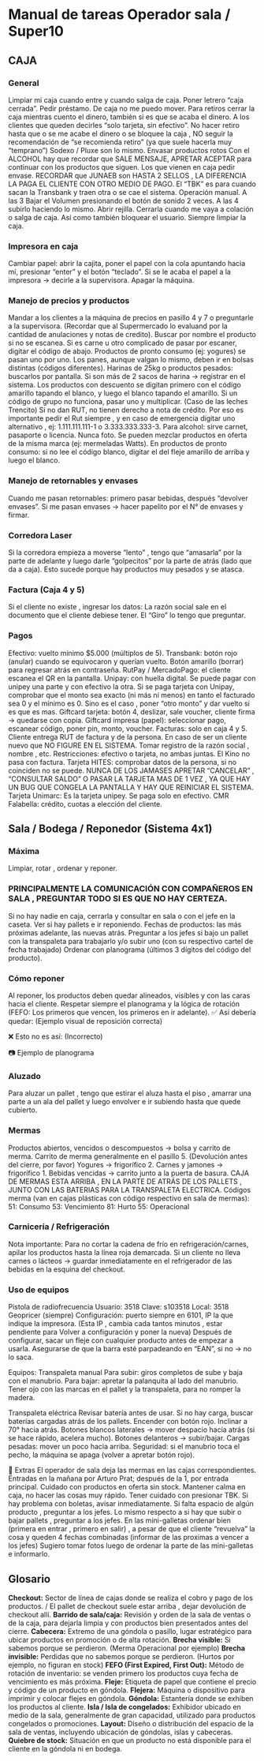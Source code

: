 
# Manual de tareas Operador sala / Super10

## CAJA

### General
Limpiar mi caja cuando entre y cuando salga de caja.
Poner letrero “caja cerradaˮ.
Pedir préstamo.
De caja no me puedo mover.
Para retiros cerrar la caja mientras cuento el dinero, también si es que se acaba el dinero. A los clientes que queden decirles “solo tarjeta, sin efectivoˮ.
No hacer retiro hasta que o se me acabe el dinero o se bloquee la caja , NO seguir la recomendación de “se recomienda retiroˮ (ya que suele hacerla muy “tempranoˮ)  Sodexo / Pluxe son lo mismo.
Envasar productos rotos
Con el ALCOHOL hay que recordar que SALE MENSAJE, APRETAR ACEPTAR para continuar con los productos que siguen. Los que vienen en caja pedir envase.
RECORDAR que JUNAEB son HASTA 2 SELLOS , LA DIFERENCIA LA PAGA EL CLIENTE CON OTRO MEDIO DE PAGO.
El “TBKˮ es para cuando sacan la Transbank y traen otra o se cae el sistema.
Operación manual.
A las 3 Bajar el Volumen presionando el botón de sonido 2 veces. A las 4 subirlo haciendo lo mismo.
Abrir rejilla. Cerrarla cuando me vaya a colación o salga de caja. Así como también bloquear el usuario.
Siempre limpiar la caja.

### Impresora en caja
Cambiar papel: abrir la cajita, poner el papel con la cola apuntando hacia mí, presionar “enterˮ y el botón “tecladoˮ.
Si se le acaba el papel a la impresora → decirle a la supervisora. Apagar la máquina.

### Manejo de precios y productos
Mandar a los clientes a la máquina de precios en pasillo 4 y 7 o preguntarle a la supervisora. (Recordar que al Supermercado lo evaluand por la cantidad de anulaciones y notas de credito).
Buscar por nombre el producto si no se escanea.
Si es carne u otro complicado de pasar por escaner, digitar el código de abajo.
Productos de pronto consumo (ej: yogures) se pasan uno por uno.
Los panes, aunque valgan lo mismo, deben ir en bolsas distintas (códigos diferentes).
Harinas de 25kg o productos pesados: buscarlos por pantalla. Si son más de 2 sacos de harina → registrar en el sistema.
Los productos con descuento se digitan primero con el código amarillo tapando el blanco, y luego el blanco tapando el amarillo.
Si un código de grupo no funciona, pasar uno y multiplicar. (Caso de las leches Trencito)
Si no dan RUT, no tienen derecho a nota de crédito. Por eso es importante pedir el Rut siempre , y en caso de emergencia digitar uno alternativo , ej: 1.111.111.111-1 o 3.333.333.333-3. Para alcohol: sirve carnet, pasaporte o licencia. Nunca foto.
Se pueden mezclar productos en oferta de la misma marca (ej: mermeladas Watts).
En productos de pronto consumo: si no lee el código blanco, digitar el del fleje amarillo de arriba y luego el blanco.

### Manejo de retornables y envases
Cuando me pasan retornables: primero pasar bebidas, después “devolver envasesˮ.
Si me pasan envases → hacer papelito por el N° de envases y firmar.

### Corredora Laser
Si la corredora empieza a moverse “lentoˮ , tengo que “amasarlaˮ por la parte de adelante y luego darle “golpecitosˮ por la parte de atrás (lado que da a caja). Esto sucede porque hay productos muy pesados y se atasca.

### Factura (Caja 4 y 5)
Si el cliente no existe , ingresar los datos:
La razón social sale en el documento que el cliente debiese tener.
El “Giroˮ lo tengo que preguntar.

### Pagos
Efectivo: vuelto mínimo $5.000 (múltiplos de 5).
Transbank: botón rojo (anular) cuando se equivocaron y querían vuelto. Botón amarillo (borrar) para regresar atrás en contraseña.
RutPay / MercadoPago: el cliente escanea el QR en la pantalla.
Unipay: con huella digital. Se puede pagar con unipey una parte y con efectivo la otra. Si se paga tarjeta con Unipay, comprobar que el monto sea exacto (ni más ni menos)  en tanto el facturado sea 0 y el mínimo es 0. Sino es el caso , poner “otro montoˮ y dar vuelto si es que es mas.
Giftcard tarjeta: botón 4, deslizar, sale voucher, cliente firma → quedarse con copia.
Giftcard impresa (papel): seleccionar pago, escanear código, poner pin, monto, voucher.
Facturas: solo en caja 4 y 5. Cliente entrega RUT de factura y de la persona. En caso de ser un cliente nuevo que NO FIGURE EN EL SISTEMA. Tomar registro de la razón social , nombre , etc.
Restricciones: efectivo o tarjeta, no ambas juntas. El Kino no pasa con factura.
Tarjeta HITES: comprobar datos de la persona, si no coinciden no se puede. NUNCA DE LOS JAMASES APRETAR “CANCELARˮ , “CONSULTAR SALDOˮ O PASAR LA TARJETA MAS DE 1 VEZ , YA QUE HAY UN BUG QUE CONGELA LA PANTALLA Y HAY QUE REINICIAR EL SISTEMA.
Tarjeta Unimarc: Es la tarjeta unipey. Se paga solo en efectivo.
CMR Falabella: crédito, cuotas a elección del cliente.

## Sala / Bodega / Reponedor (Sistema 4x1)

### Máxima
Limpiar, rotar , ordenar y reponer.

### PRINCIPALMENTE LA COMUNICACIÓN CON COMPAÑEROS EN SALA , PREGUNTAR TODO SI ES QUE NO HAY CERTEZA.
Si no hay nadie en caja, cerrarla y consultar en sala o con el jefe en la caseta.
Ver si hay pallets e ir reponiendo.
Fechas de productos: las más próximas adelante, las nuevas atrás.
Preguntar a los jefes si bajo un pallet con la transpaleta para trabajarlo y/o subir uno (con su respectivo cartel de fecha trabajado)
Ordenar con planograma (últimos 3 dígitos del código del producto).

### Cómo reponer
Al reponer, los productos deben quedar alineados, visibles y con las caras hacia el cliente.
Respetar siempre el planograma y la lógica de rotación (FEFO: Los primeros que vencen,  los primeros en ir adelante).
✅ Así debería quedar:
(Ejemplo visual de reposición correcta)

❌ Esto no es así:
(Incorrecto)

📷 Ejemplo de planograma

### Aluzado
Para aluzar un pallet , tengo que estirar el aluza hasta el piso , amarrar una parte a un ala del pallet y luego envolver e ir subiendo hasta que quede cubierto.

### Mermas
Productos abiertos, vencidos o descompuestos → bolsa y carrito de merma.
Carrito de merma generalmente en el pasillo 5. (Devolución antes del cierre, por favor)
Yogures → frigorífico 2.
Carnes y jamones → frigorífico 1.
Bebidas vencidas → carrito junto a la puerta de basura.
CAJA DE MERMAS ESTA ARRIBA , EN LA PARTE DE ATRÁS DE LOS PALLETS , JUNTO CON LAS BATERIAS PARA LA TRANSPALETA ELECTRICA.
Códigos merma (van en cajas plásticas con código respectivo en sala de mermas):
51: Consumo
53: Vencimiento
81: Hurto
55: Operacional

### Carnicería / Refrigeración
Nota importante: Para no cortar la cadena de frío en refrigeración/carnes, apilar los productos hasta la línea roja demarcada.
Si un cliente no lleva carnes o lácteos → guardar inmediatamente en el refrigerador de las bebidas en la esquina del  checkout.

### Uso de equipos
Pistola de radiofrecuencia
Usuario: 3518
Clave: s103518
Local: 3518
Geopricer (siempre)
Configuración: puerto siempre en 6101, IP la que indique la impresora. (Esta IP , cambia cada tantos minutos , estar pendiente para Volver a configuración y poner la nueva)
Después de configurar, sacar un fleje con cualquier producto antes de empezar a usarla.
Asegurarse de que la barra esté parpadeando en “EANˮ, si no → no lo saca.

Equipos:
Transpaleta manual
Para subir: giros completos de sube y baja con el manubrio.
Para bajar: apretar la palanquita al lado del manubrio.
Tener ojo con las marcas en el pallet y la transpaleta, para no romper la madera.

Transpaleta eléctrica
Revisar batería antes de usar. Si no hay carga, buscar baterías cargadas atrás de los pallets.
Encender con botón rojo.
Inclinar a 70° hacia atrás.
Botones blancos laterales → mover despacio hacia atrás (si se hace rápido, acelera mucho).
Botones delanteros → subir/bajar.
Cargas pesadas: mover un poco hacia arriba.
Seguridad: si el manubrio toca el pecho, la máquina se apaga (volver a apretar botón rojo).

📌 Extras
El operador de sala deja las mermas en las cajas correspondientes.
Entradas en la mañana por Arturo Prat; después de la 1, por entrada principal.
Cuidado con productos en oferta sin stock.
Mantener calma en caja, no hacer las cosas muy rápido.
Tener cuidado con presionar TBK.
Si hay problema con boletas, avisar inmediatamente.
Si falta espacio de algún producto , preguntar a los jefes. Lo mismo respecto a si hay que subir o bajar pallets , preguntar a los jefes.
En las mini-galletas ordenar bien (primera en entrar , primero en salir) , a pesar de que el cliente “revuelva” la cosa y queden 4 fechas combinadas (informar de las proximas a vencer a los jefes) Sugiero tomar fotos luego de ordenar la parte de las mini-galletas e informarlo.

## Glosario

**Checkout:** Sector de línea de cajas donde se realiza el cobro y pago de los productos. / El pallet de checkout suele estar arriba , dejar devolución de checkout allí.
**Barrido de sala/caja:** Revisión y orden de la sala de ventas o de la caja, para dejarla limpia y con productos bien presentados antes del cierre.
**Cabecera:** Extremo de una góndola o pasillo, lugar estratégico para ubicar productos en promoción o de alta rotación.
**Brecha visible:** Si sabemos porque se perdieron. (Merma Operacional por ejemplo)
**Brecha invisible:** Perdidas que no sabemos porque se perdieron. (Hurtos por ejemplo, no figuran en stock)
**FEFO (First Expired, First Out):** Método de rotación de inventario: se venden primero los productos cuya fecha de vencimiento es más próxima.
**Fleje:** Etiqueta de papel que contiene el precio y código de un producto en góndola.
**Flejera:** Máquina o dispositivo para imprimir y colocar flejes en góndola.
**Góndola:** Estantería donde se exhiben los productos al cliente.
**Isla / Isla de congelados:** Exhibidor ubicado en medio de la sala, generalmente de gran capacidad, utilizado para productos congelados o promociones.
**Layout:** Diseño o distribución del espacio de la sala de ventas, incluyendo ubicación de góndolas, islas y cabeceras.
**Quiebre de stock:** Situación en que un producto no está disponible para el cliente en la góndola ni en bodega.
